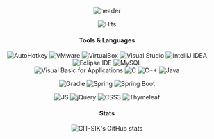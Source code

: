  <div align = center>
 
 ![header](https://capsule-render.vercel.app/api?type=Waving&color=auto&height=200&section=header&text=GIT-SIK's%20GITHUB&fontSize=40) 
 


![Hits](https://hits.seeyoufarm.com/api/count/incr/badge.svg?url=https%3A%2F%2Fgithub.com%2FGIT-SIK&count_bg=%230086FF&title_bg=%23555555&icon=&icon_color=%23E7E7E7&title=hits&edge_flat=false)

</div>
<div align = center>

#### Tools & Languages

    
![AutoHotkey](https://img.shields.io/badge/AutoHotkey-334455?style=flat-square&logo=AutoHotkey&logoColor=white)
![VMware](https://img.shields.io/badge/VMware-607078?style=flat-square&logo=VMware&logoColor=white)
![VirtualBox](https://img.shields.io/badge/VirtualBox-183A61?style=flat-square&logo=VirtualBox&logoColor=white)
![Visual Studio](https://img.shields.io/badge/Visual%20Studio-5C2D91?style=flat-square&logo=VisualStudio&logoColor=white)
![IntelliJ IDEA](https://img.shields.io/badge/IntelliJ%20IDEA-000000?style=flat-square&logo=IntelliJIDEA&logoColor=white)
![Eclipse IDE](https://img.shields.io/badge/Eclipse%20IDE-2C2255?style=flat-square&logo=EclipseIDE&logoColor=white)
![MySQL](https://img.shields.io/badge/MySQL-4479A1?style=flat-square&logo=MySQL&logoColor=white) <br>
![Visual Basic for Applications](https://img.shields.io/badge/Visual%20Basic%20for%20Applications-217346?style=flat-square&logo=Microsoft&logoColor=white)
![C](https://img.shields.io/badge/C-A8B9CC?style=flat-square&logo=C&logoColor=black)
![C++](https://img.shields.io/badge/C++-00599C?style=flat-square&logo=C%2B%2B&logoColor=black)
![Java](https://img.shields.io/badge/Java-007396?style=flat-square&logo=Java&logoColor=white)
 
![Gradle](https://img.shields.io/badge/Gradle-02303A?style=flat-square&logo=Gradle&logoColor=white) 
![Spring](https://img.shields.io/badge/Spring-6DB33F?style=flat-square&logo=Spring&logoColor=white)
![Spring Boot](https://img.shields.io/badge/Spring%20Boot-6DB33F?style=flat-square&logo=SpringBoot&logoColor=white)

 
![JS](https://img.shields.io/badge/JavaScript-F7DF1E?style=flat-square&logo=JavaScript&logoColor=black)
![jQuery](https://img.shields.io/badge/jQuery-0769AD?style=flat-square&logo=jQuery&logoColor=white)
![CSS3](https://img.shields.io/badge/CSS3-1572B6?style=flat-square&logo=CSS3&logoColor=white)
![Thymeleaf](https://img.shields.io/badge/Thymeleaf-005F0F?style=flat-square&logo=Thymeleaf&logoColor=white)
<br>
</div>
<div align = center> 
 
 #### Stats
 
![GIT-SIK's GitHub stats](https://github-readme-stats.vercel.app/api?username=GIT-SIK&show_icons=true&theme=radical)
</div>
